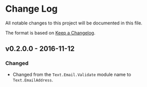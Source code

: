 # Change Log
All notable changes to this project will be documented in this file.

The format is based on [Keep a Changelog](http://keepachangelog.com/).

## v0.2.0.0 - 2016-11-12

### Changed

- Changed from the `Text.Email.Validate` module name to `Text.EmailAddress`.
